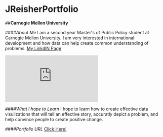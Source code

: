 # JReisherPortfolio
##**Carnegie Mellon University**

####_About Me_
I am a second year Master's of Public Policy student at Carnegie Mellon University. I am very interested in international development and how data can help create common understanding of problems. 
[My LinkdIN Page](https://www.linkedin.com/in/jonathan-reisher-11a74767)

![ME](https://www.facebook.com/photo.php?fbid=10160135155875301&set=t.614945300&type=3)

####_What I hope to Learn_
I hope to learn how to create effective data visulizations that will tell an effective story, accuratly depict a problem, and help convince people to create positive change. 

####_Portfolio URL_
[Click Here!](https://github.com/Jonr1944/JReisherPortfolio)

